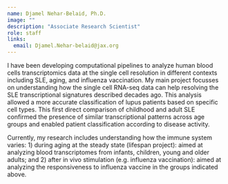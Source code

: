 ```yaml
---
name: Djamel Nehar-Belaid, Ph.D.
image: ""
description: "Associate Research Scientist"
role: staff
links:
  email: Djamel.Nehar-belaid@jax.org
---
```


I have been developing computational pipelines to analyze human blood cells transcriptomics data at the single cell resolution in different contexts including SLE, aging, and influenza vaccination. My main project focusses on understanding how the single cell RNA-seq data can help resolving the SLE transcriptional signatures described decades ago. This analysis allowed a more accurate classification of lupus patients based on specific cell types. This first direct comparison of childhood and adult SLE confirmed the presence of similar transcriptional patterns across age groups and enabled patient classification according to disease activity.

Currently, my research includes understanding how the immune system varies: 1) during aging at the steady state (lifespan project): aimed at analyzing blood transcriptomes from infants, children, young and older adults; and 2) after in vivo stimulation (e.g. influenza vaccination): aimed at analyzing the responsiveness to influenza vaccine in the groups indicated above.